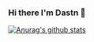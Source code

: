 ### Hi there I'm Dastn 👋

[![Anurag's github stats](https://github-readme-stats.vercel.app/api?username=dastnbek&count_private=true&show_icons=true&theme=vision-friendly-dark)](https://github.com/anuraghazra/github-readme-stats)
